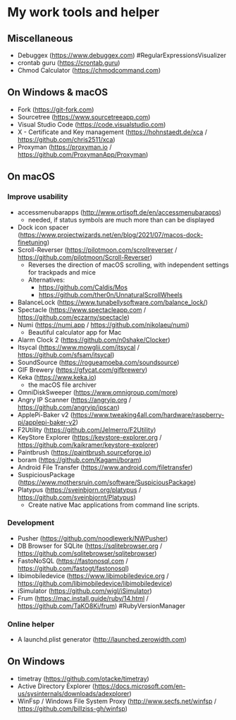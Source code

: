 # My work tools and helper

## Miscellaneous

* Debuggex (https://www.debuggex.com) #RegularExpressionsVisualizer
* crontab guru (https://crontab.guru)
* Chmod Calculator (https://chmodcommand.com)

## On Windows & macOS

* Fork (https://git-fork.com)
* Sourcetree (https://www.sourcetreeapp.com)
* Visual Studio Code (https://code.visualstudio.com)
* X - Certificate and Key management (https://hohnstaedt.de/xca / https://github.com/chris2511/xca)
* Proxyman (https://proxyman.io / https://github.com/ProxymanApp/Proxyman)

## On macOS

### Improve usability

* accessmenubarapps (http://www.ortisoft.de/en/accessmenubarapps)
    - needed, if status symbols are much more than can be displayed
* Dock icon spacer (https://www.projectwizards.net/en/blog/2021/07/macos-dock-finetuning)
* Scroll-Reverser (https://pilotmoon.com/scrollreverser / https://github.com/pilotmoon/Scroll-Reverser)
    - Reverses the direction of macOS scrolling, with independent settings for trackpads and mice
    - Alternatives:
        * https://github.com/Caldis/Mos
        * https://github.com/ther0n/UnnaturalScrollWheels
* BalanceLock (https://www.tunabellysoftware.com/balance_lock/)
* Spectacle (https://www.spectacleapp.com / https://github.com/eczarny/spectacle)
* Numi (https://numi.app / https://github.com/nikolaeu/numi)
    - Beautiful calculator app for Mac
* Alarm Clock 2 (https://github.com/n0shake/Clocker)
* Itsycal (https://www.mowglii.com/itsycal / https://github.com/sfsam/itsycal)
* SoundSource (https://rogueamoeba.com/soundsource)
* GIF Brewery (https://gfycat.com/gifbrewery)
* Keka (https://www.keka.io)
    - the macOS file archiver
* OmniDiskSweeper (https://www.omnigroup.com/more)
* Angry IP Scanner (https://angryip.org / https://github.com/angryip/ipscan)
* ApplePi-Baker v2 (https://www.tweaking4all.com/hardware/raspberry-pi/applepi-baker-v2)
* F2Utility (https://github.com/Jelmerro/F2Utility)
* KeyStore Explorer (https://keystore-explorer.org / https://github.com/kaikramer/keystore-explorer)
* Paintbrush (https://paintbrush.sourceforge.io)
* boram (https://github.com/Kagami/boram)
* Android File Transfer (https://www.android.com/filetransfer)
* SuspiciousPackage (https://www.mothersruin.com/software/SuspiciousPackage)
* Platypus (https://sveinbjorn.org/platypus / https://github.com/sveinbjornt/Platypus)
    - Create native Mac applications from command line scripts.

### Development
* Pusher (https://github.com/noodlewerk/NWPusher)
* DB Browser for SQLite (https://sqlitebrowser.org / https://github.com/sqlitebrowser/sqlitebrowser)
* FastoNoSQL (https://fastonosql.com / https://github.com/fastogt/fastonosql)
* libimobiledevice (https://www.libimobiledevice.org / https://github.com/libimobiledevice/libimobiledevice)
* iSimulator (https://github.com/wigl/iSimulator)
* Frum (https://mac.install.guide/ruby/14.html / https://github.com/TaKO8Ki/frum) #RubyVersionManager

### Online helper

* A launchd.plist generator (http://launched.zerowidth.com)

## On Windows

* timetray (https://github.com/otacke/timetray)
* Active Directory Explorer (https://docs.microsoft.com/en-us/sysinternals/downloads/adexplorer)
* WinFsp / Windows File System Proxy (http://www.secfs.net/winfsp / https://github.com/billziss-gh/winfsp)

